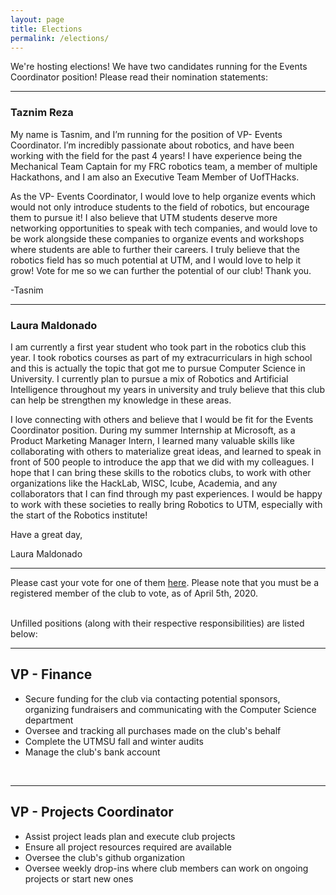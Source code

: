 ```yaml
---
layout: page
title: Elections
permalink: /elections/
---
```


<div align="left">
  <p>We're hosting elections! We have two candidates running for the Events Coordinator position! Please read their nomination statements: </p>
  <hr>
  <h3>Taznim Reza</h3>
  <p> My name is Tasnim, and I’m running for the position of VP- Events Coordinator. I’m incredibly passionate about robotics, and have been working with the field for the past 4 years! I have experience being the Mechanical Team Captain for my FRC robotics team, a member of multiple Hackathons, and I am also an Executive Team Member of UofTHacks. </p>
  
  <p> As the VP- Events Coordinator, I would love to help organize events which would not only introduce students to the field of robotics, but encourage them to pursue it! I also believe that UTM students deserve more networking opportunities to speak with tech companies, and would love to be work alongside these companies to organize events and workshops where students are able to further their careers. I truly believe that the robotics field has so much potential at UTM, and I would love to help it grow! Vote for me so we can further the potential of our club! Thank you. </p>
  <p>-Tasnim</p>
  
  <hr>
  <h3>Laura Maldonado</h3>
  <p> I am currently a first year student who took part in the robotics club this year. I took robotics courses as part of my extracurriculars in high school and this is actually the topic that got me to pursue Computer Science in  University. I currently plan to pursue a mix of Robotics and Artificial Intelligence throughout my years in university and truly believe that this club can help be strengthen my knowledge in these areas. </p>
  
  <p> I love connecting with others and believe that I would be fit for the Events Coordinator position. During my summer Internship at Microsoft, as a Product Marketing Manager Intern, I learned many valuable skills like collaborating with others to materialize great ideas, and learned to speak in front of 500 people to introduce the app that we did with my colleagues. I hope that I can bring these skills to the robotics clubs, to work with other organizations like the HackLab, WISC, Icube, Academia, and any collaborators that I can find through my past experiences. I would be happy to work with these societies to really bring Robotics to UTM, especially with the start of the Robotics institute! </p>
  
  <p> Have a great day, </p>
  <p> Laura Maldonado </p>
  
  <hr>
  
  <p>Please cast your vote for one of them <a href="https://forms.gle/C9B4moqgK1diT9T6A">here</a>. Please note that you must be a registered member of the club to vote, as of April 5th, 2020. </p>
  
  
  
  
  
  
<!--   <p>
    As the year is coming to a close, we will need new members to step up and lead the club in the next fall term. The first week of our election cycle will be the nomination period. If you would like to apply to be an exec member of the club, please send in your nomination to our CRO at <strong>fayez.habach@mail.utoronto.ca</strong> by Sunday March 29 at 11:59pm.
  </p>
  <br>
  <p>In your nomination application, you will need to provide the following:</p>
  <ul>
  <li>Full Name</li>
  <li>Student Number</li>
  <li>School email</li>
  <li>A short statement (maximum 100 words) on why you would make a good candidate for the role. This statement will be included on the ballot.</li> 
  </ul> -->
  
  
  <br>
  Unfilled positions (along with their respective responsibilities) are listed below:
  <hr>
  
  <!--<br>
  <h2>Club President</h2>
  <ul>
  <li>Oversee club operations and planning at a high level, ensuring that it is achieving its purpose</li>
  <li>Oversee major decisions in club member structure, finance, communication, event planning, and project planning.</li>
  <li>Complete and attending all UTMSU required forms and meetings (ex. re-recognition, u-life, CCR)</li>
  <li>Communicate and coordinate with the computer science department and the robotics faculty professors</li>
  <li>Communicate and coordinate with MCSS and any other student clubs or societies</li>
  <li>Organize exec meetings</li>
  </ul>
  <br>
  <hr> -->
  
  <h2>VP - Finance</h2>
  <ul>
  <li>Secure funding for the club via contacting potential sponsors, organizing fundraisers and communicating with the Computer Science department</li>
  <li>Oversee and tracking all purchases made on the club's behalf</li>
  <li>Complete the UTMSU fall and winter audits</li>
  <li>Manage the club's bank account</li>
  </ul>
  <br>
  <hr>

  <!-- <h2>VP- Communications</h2>
  <ul>
  <li>Oversee the advertising of the club to the university's student body</li>
  <li>Manage the club's mailing list, slack group, social media accounts and website</li>
  <li>Keep members updated on events and projects</li>
  <li>Work with the Finance VP to maintain communication channels with potential sponsors</li>
  <li>Work with the President to facilitate interactions with other clubs and organizations inside and outside of UTM</li>
  <li>Take minutes during meetings</li>
  </ul>
  <br>
  <hr> -->

  <!-- <h2>VP - Events Coordinator</h2>
  <ul>
  <li>Assist event presenters plan and execute club events.</li>
  <li>Oversee event logistics, such as booking appropriate rooms at appropriate times and working with the VP of Finance to manage any expenses involved</li>
  <li>Help organizing joint activities with other organizations, such as UTMSU, MCSS, or other clubs and societies.</li>
  <li>Plan an annual Robotics Professor Q&A event</li>
  <li>Oversee tabling during UTMSU's Welcome Week and Frost Week</li>
  </ul>
  <br>
  <hr> -->

  <h2>VP - Projects Coordinator</h2>
  <ul>
  <li>Assist project leads plan and execute club projects</li>
  <li>Ensure all project resources required are available</li>
  <li>Oversee the club's github organization</li>
  <li>Oversee weekly drop-ins where club members can work on ongoing projects or start new ones</li>
  </ul>
  
</div>
